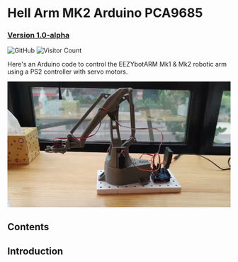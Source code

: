 # Hell Arm MK2 Arduino PCA9685

### [Version 1.0-alpha](https://github.com/WeAreHellMaker/HellArm_MK2_Arduino_PCA9685) 
![GitHub](https://img.shields.io/github/license/WeAreHellMaker/HellArm_MK2_Arduino_PCA9685?style=flat-square)
![Visitor Count](https://visitor-badge.laobi.icu/badge?page_id=WeAreHellMaker.HellArm_MK2_Arduino_PCA9685)

Here's an Arduino code to control the EEZYbotARM Mk1 & Mk2 robotic arm using a PS2 controller with servo motors.

[![Watch the video](images/HellArm.jpg)](https://youtu.be/ASXCSkmj90s)

## Contents

## Introduction

